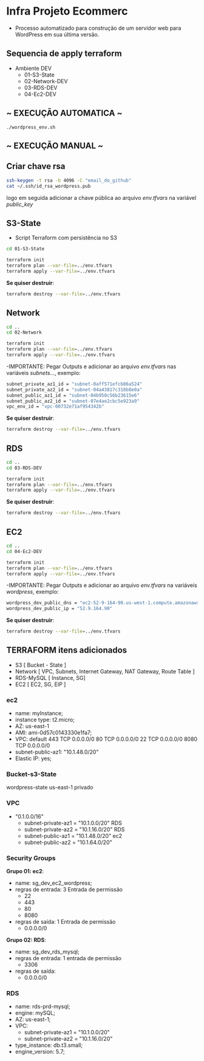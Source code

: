 # Infra Projeto Ecommerc

- Processo automatizado para construção de um servidor web para
WordPress em sua última versão.

## Sequencia de apply terraform

- Ambiente DEV
  - 01-S3-State
  - 02-Network-DEV
  - 03-RDS-DEV
  - 04-Ec2-DEV

## ~ EXECUÇÃO AUTOMATICA ~
```
./wordpress_env.sh
```

## ~ EXECUÇÃO MANUAL ~

## Criar chave rsa

```bash
ssh-keygen -t rsa -b 4096 -C "email_do_github"
cat ~/.ssh/id_rsa_wordpress.pub
```

logo em seguida adicionar a chave pública ao arquivo *env.tfvars* na variável *public_key*

## S3-State

- Script Terraform com persistência no S3

```bash
cd 01-S3-State

terraform init
terraform plan --var-file=../env.tfvars
terraform apply --var-file=../env.tfvars
```

**Se quiser destruir**:

```bash
terraform destroy --var-file=../env.tfvars
```

## Network

```bash
cd ..
cd 02-Network

terraform init
terraform plan --var-file=../env.tfvars
terraform apply --var-file=../env.tfvars
```

-IMPORTANTE: Pegar Outputs e adicionar ao arquivo *env.tfvars* nas variáveis *subnets...*, exemplo:

```bash
subnet_private_az1_id = "subnet-0aff571efcb86a524"
subnet_private_az2_id = "subnet-04a43817c318b8e0a"
subnet_public_az1_id = "subnet-04b950c56b23615e6"
subnet_public_az2_id = "subnet-07e4ae2cbc5e923a9"
vpc_env_id = "vpc-00732e71af954342b"
```

**Se quiser destruir**:

```bash
terraform destroy --var-file=../env.tfvars
```

## RDS

```bash
cd ..
cd 03-RDS-DEV

terraform init
terraform plan --var-file=../env.tfvars
terraform apply --var-file=../env.tfvars
```

**Se quiser destruir**:

```bash
terraform destroy --var-file=../env.tfvars
```

## EC2

```bash
cd ..
cd 04-Ec2-DEV

terraform init
terraform plan --var-file=../env.tfvars
terraform apply --var-file=../env.tfvars
```

-IMPORTANTE: Pegar Outputs e adicionar ao arquivo *env.tfvars* na variáveis *wordpress*, exemplo:

```bash
wordpress_dev_public_dns = "ec2-52-9-164-90.us-west-1.compute.amazonaws.com"
wordpress_dev_public_ip = "52.9.164.90"
```

**Se quiser destruir**:

```bash
terraform destroy --var-file=../env.tfvars
```

## TERRAFORM itens adicionados

- S3 [ Bucket - State ]
- Network [ VPC, Subnets, Internet Gateway, NAT Gateway, Route Table ]
- RDS-MySQL [ Instance, SG]
- EC2  [ EC2, SG, EIP ]

### ec2

- name: myInstance;
- instance type: t2.micro;
- AZ: us-east-1
- AMI: ami-0d57c0143330e1fa7;
- VPC: default
    443  TCP 0.0.0.0/0
    80   TCP 0.0.0.0/0
    22   TCP 0.0.0.0/0
    8080 TCP 0.0.0.0/0
- subnet-public-az1: "10.1.48.0/20"
- Elastic IP: yes;

### Bucket-s3-State

   wordpress-state
   us-east-1
   privado

### VPC

- "0.1.0.0/16"
    - subnet-private-az1 = "10.1.0.0/20" RDS
    - subnet-private-az2 = "10.1.16.0/20" RDS
    - subnet-public-az1  = "10.1.48.0/20" ec2
    - subnet-public-az2  = "10.1.64.0/20"

### Security Groups

**Grupo 01: ec2**:

- name: sg_dev_ec2_wordpress;
- regras de entrada: 3 Entrada de permissão
    - 22
    - 443
    - 80
    - 8080
- regras de saída: 1 Entrada de permissão
    - 0.0.0.0/0

**Grupo 02: RDS**:

- name: sg_dev_rds_mysql;
- regras de entrada: 1 entrada de permissão
    - 3306
- regras de saída:
    - 0.0.0.0/0

### RDS

- name: rds-prd-mysql;
- engine: mySQL;
- AZ: us-east-1;
- VPC:
    - subnet-private-az1 = "10.1.0.0/20"
    - subnet-private-az2 = "10.1.16.0/20"
- type_instance: db.t3.small;
- engine_version: 5.7;
